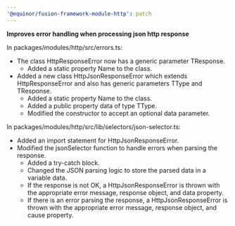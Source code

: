 ```yaml
---
'@equinor/fusion-framework-module-http': patch
---
```


__Improves error handling when processing json http response__

In packages/modules/http/src/errors.ts:
- The class HttpResponseError now has a generic parameter TResponse.
  - Added a static property Name to the class.
- Added a new class HttpJsonResponseError which extends HttpResponseError and also has generic parameters TType and TResponse.
  - Added a static property Name to the class.
  - Added a public property data of type TType.
  - Modified the constructor to accept an optional data parameter.

In packages/modules/http/src/lib/selectors/json-selector.ts:
- Added an import statement for HttpJsonResponseError.
- Modified the jsonSelector function to handle errors when parsing the response.
  - Added a try-catch block.
  - Changed the JSON parsing logic to store the parsed data in a variable data.
  - If the response is not OK, a HttpJsonResponseError is thrown with the appropriate error message, response object, and data property.
  - If there is an error parsing the response, a HttpJsonResponseError is thrown with the appropriate error message, response object, and cause property.
